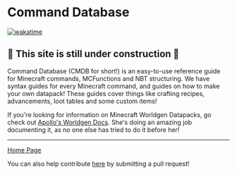 # Command Database
 
[![wakatime](https://wakatime.com/badge/github/naomieow/cmdb.svg)](https://wakatime.com/badge/github/naomieow/cmdb)
 
## 🚧 This site is still under construction 🚧 

Command Database (CMDB for short!) is an easy-to-use reference guide for Minecraft commands, MCFunctions and NBT structuring. We have syntax guides for every Minecraft command, and guides on how to make your own datapack! These guides cover things like crafting recipes, advancements, loot tables and some custom items!

If you're looking for information on Minecraft Worldgen Datapacks, go check out [Apollo's Worldgen Docs](https://apollodatapacks.github.io/worldgen-docs/). She's doing an amazing job documenting it, as no one else has tried to do it before her!

---

[Home Page](http://cmdb.naomieow.xyz/)

You can also help contribute [here](https://github.com/naomieow/cmdb/tree/gh-pages) by submitting a pull request!
